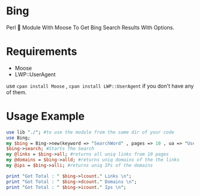 # Bing
Perl :camel: Module With Moose To Get Bing Search Results With Options.

# Requirements
- Moose
- LWP::UserAgent

use `cpan install Moose` , `cpan install LWP::UserAgent` if you don't have any of them.

# Usage Example

```perl
use lib "./"; #to use the module from the same dir of your code
use Bing;
my $bing = Bing->new(keyword => "SearchWord" , pages => 10 , ua => "UserAgent String" , timeout=> 30 , count =>20);
$bing->search; #Starts The Search 
my @links = $bing->all; #returns all uniq links from 10 pages 
my @domains = $bing->alld; #returns uniq domains of the the links
my @ips = $bing->alli; #returns uniq IPs of the domains

print "Got Total : " $bing->lcount." Links \n";
print "Got Total : " $bing->dcount." Domains \n";
print "Got Total : " $bing->icount." Ips \n";
```
